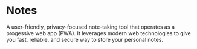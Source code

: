 # Notes
A user-friendly, privacy-focused note-taking tool that operates as a progessive web app (PWA). It leverages modern web technologies to give you fast, reliable, and secure way to store your personal notes.
